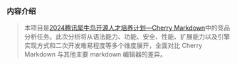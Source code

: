 
### 内容介绍

> 本项目是[2024腾讯犀牛鸟开源人才培养计划—Cherry Markdown](https://github.com/Tencent/OpenSourceTalent/issues/41)中的竞品分析任务。此次分析将从语法能力、功能、安全、性能、扩展能力以及引擎实现方式和二次开发难易程度等多个维度展开，全面对比 Cherry Markdown 与其他主要 markdown 编辑器的差异。